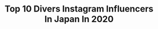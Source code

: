 ---
title: Top 10 Divers Instagram Influencers In Japan In 2020
description: >-
  Find top divers Instagram influencers in Japan in 2020. Most popular hashtags: #diving #diver #underwaterworld #underwaterphotography.
platform: Instagram
hits: 45
text_top: Discover the most popular Instagram profiles on inBeat.
text_bottom: Our search engine has 45 Instagram influencers like this in Japan for you to pitch.
profiles:
  - username: "andrewmuhlach"
    fullname: >-
      Andrew Muhlach
    bio: >-
      Actor/Performer @vivaartistsagency Certified Scuba diver 🐳 Co owner of @casaprofumata
    location: "Japan"
    followers: 69166
    engagement: 165
    commentsToLikes: 0.016555
    id: ck5hk4b88hrll0i118ke8tvv5
    verified: false
    hashtags: "#btns, #crocs, #crocsph, #sashimi"
  - username: "alice_korotaeva"
    fullname: >-
      Alice Korotaeva
    bio: >-
      Alisa Curry Diver paranoiac and member of an imaginary rock-band Pizzas Don't Cry Support my Art on Patreon ->
    location: "Japan"
    followers: 19362
    engagement: 175
    commentsToLikes: 0.021472
    id: ck5ztz5nj1dv70i14fejv0kwe
    verified: false
    hashtags: "#ink, #inktober, #characterdesign, #traditionalmedia"
  - username: "cltcommander"
    fullname: >-
      Ricky~Bobby
    bio: >-
      Traveler ✈️ Car enthusiast Certified Diver GPW ? Lil Man 🐾 94 TT Supra 🌪 Ap1 GPW S2k 🏎 02 IS300 🔮 97 hardbody Native American
    location: "Japan"
    followers: 7603
    engagement: 834
    commentsToLikes: 0.021674
    id: ck6ud0mfqifok0j71k9uov6jp
    verified: false
    hashtags: ""
  - username: "japoncjamon"
    fullname: >-
      ©️ Japón con Jamón
    bio: >-
      🎌 Cultura | Comida | Diversión 🎌 #japonconjamon . . ⬇️ ¡Te damos los mejores consejos!
    location: "Japan"
    followers: 8729
    engagement: 631
    commentsToLikes: 0.027915
    id: ck8t6ykjvf38l0j78rk8sabfw
    verified: false
    hashtags: "#traditionaljapan, #jap, #japanview, #temaki"
  - username: "divermag"
    fullname: >-
      DIVER®︎
    bio: >-
      Diving Magazine『DIVER』Official Account🇯🇵 ＊Bimonthly magazine called “DIVER” which is Japanese Scuba Diving magazine Tag #divermag Follow @divermag
    location: "Japan"
    followers: 26392
    engagement: 358
    commentsToLikes: 0.002262
    id: ck13apowzrjtb0i19s2qrx6ke
    verified: false
    hashtags: ""
  - username: "kanak1tty"
    fullname: >-
      chankana♡ANAプラチナSFC
    bio: >-
      ストーリー見たい人は言ってネ。北海道20代看護師♪ダイバー 4年生。マクロ♡うみうし溺愛♡昨年沖縄16回。3年前に始めて現在340本。奇跡の好天候・好海況で絶景地形ポイントに連れて行って貰っても壁しか見ませんほっといてくださいw我こそは！というマクロに自信のあるガイド様ぜひ営業して下さい通います。
    location: "Japan"
    followers: 2952
    engagement: 2205
    commentsToLikes: 0.019891
    id: ck5zrvpvmxcrc0i144r0x2jd3
    verified: false
    hashtags: "#aqua, #okinawa, #diving, #divingday"
  - username: "caliber327"
    fullname: >-
      hiro
    bio: >-
      時計の魅力にやられっぱなしです 映画も好きでたまにアップしてます 気軽にフォロー✨コメして下さい🎵👨‍🚒✨🎬
    location: "Japan"
    followers: 3104
    engagement: 1590
    commentsToLikes: 0.033908
    id: ck8tbrg2cwtz40j78gp6lxqql
    verified: false
    hashtags: "#wristshot, #diverswatch, #watchdaily, #watchclub"
  - username: "toshitoshi222"
    fullname: >-
      toshi
    bio: >-
      沖縄を中心に潜っています😁 ダイバー以外の人達にも写真や動画を通して 水中世界を楽しんでもらいたいな😊 Osaka/Japan 海/スキューバダイビング/水中写真/水中動画/沖縄/猫大好き OLYMPUS TG3→TG5
    location: "Japan"
    followers: 2462
    engagement: 987
    commentsToLikes: 0.032356
    id: ckapbn8sn0jr30i78nhouyby5
    verified: false
    hashtags: "#lascuba, #gopro, #diving, #underwaterphotography"
  - username: "aquastorykuni"
    fullname: >-
      宮古島 アクアストーリー KUNI
    bio: >-
      宮古島 ダイビングサービス 🐳アクアストーリー🐬 みんな！今はグッと我慢の時だ ご予約質問等はLINEにて ハイライトのQRコードを スクショして読み取って下さい😊 【YouTube始めました】 クニざえもんTV チャンネル登録本当によろしくお願いします🤲 ⬇️⭐️⬇️⭐️⬇️⭐️⬇️
    location: "Japan"
    followers: 17806
    engagement: 517
    commentsToLikes: 0.006165
    id: ck9wol8225lrw0j78niaqgohk
    verified: false
    hashtags: "#diving, #instagramjapan, #diver, #girlsthatwander"
  - username: "uwphotographyguide"
    fullname: >-
      Underwater Photography Guide
    bio: >-
      Tutorials, gear reviews, technique tips, photos, u/w photo news, international workshops Enter the special Ocean Art Safe Under the Sea photo contest
    location: "Japan"
    followers: 59253
    engagement: 122
    commentsToLikes: 0.006576
    id: ck5cefeulkwv40i11bmfwmtzo
    verified: false
    hashtags: "#oceanart, #tokina, #scubadiving, #uwphotography"
---